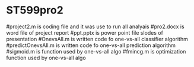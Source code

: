 # ST599pro2

#project2.m is coding file and it was use to run all analyais
#pro2.docx is word file of project report
#ppt.pptx is power point file slodes of presentation
#OnevsAll.m is written code fo one-vs-all classifier algorithm
#predictOnevsAll.m is written code fo one-vs-all prediction algorithm
#sigmoid.m is function used by one-vs-all algo
#fmincg.m is optimization function used by one-vs-all algo
